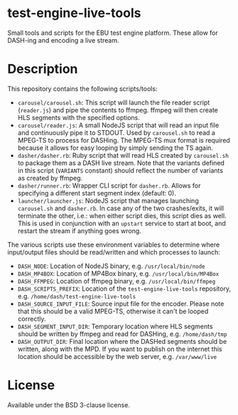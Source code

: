 # test-engine-live-tools

Small tools and scripts for the EBU test engine platform. These allow for DASH-ing and encoding a live stream.

# Description

This repository contains the following scripts/tools:

* `carousel/carousel.sh`: This script will launch the file reader script (`reader.js`) and pipe the contents to ffmpeg. ffmpeg will then create HLS segments with the specified options.
* `carousel/reader.js`: A small NodeJS script that will read an input file and continuously pipe it to STDOUT. Used by `carousel.sh` to read a MPEG-TS to process for DASHing. The MPEG-TS mux format is required because it allows for easy looping by simply sending the TS again.
* `dasher/dasher.rb`: Ruby script that will read HLS created by `carousel.sh` to package them as a DASH live stream. Note that the variants defined in this script (`VARIANTS` constant) should reflect the number of variants as created by ffmpeg.
* `dasher/runner.rb`: Wrapper CLI script for `dasher.rb`. Allows for specifying a different start segment index (default: 0).
* `launcher/launcher.js`: NodeJS script that manages launching `carousel.sh` and `dasher.rb`. In case any of the two crashes/exits, it will terminate the other, i.e.: when either script dies, this script dies as well. This is used in conjunction with an `upstart` service to start at boot, and restart the stream if anything goes wrong.

The various scripts use these environment variables to determine where input/output files should be read/written and which processes to launch:

* `DASH_NODE`: Location of NodeJS binary, e.g. `/usr/local/bin/node`
* `DASH_MP4BOX`: Location of MP4Box binary, e.g. `/usr/local/bin/MP4Box`
* `DASH_FFMPEG`: Location of ffmpeg binary, e.g. `/usr/local/bin/ffmpeg`
* `DASH_SCRIPTS_PREFIX`: Location of the `test-engine-live-tools` repository, e.g. `/home/dash/test-engine-live-tools`
* `DASH_SOURCE_INPUT_FILE`: Source input file for the encoder. Please note that this should be a valid MPEG-TS, otherwise it can't be looped correctly.
* `DASH_SEGMENT_INPUT_DIR`: Temporary location where HLS segments should be written by ffmpeg and read for DASHing, e.g. `/home/dash/tmp`
* `DASH_OUTPUT_DIR`: Final location where the DASHed segments should be written, along with the MPD. If you want to publish on the internet this location should be accessible by the web server, e.g. `/var/www/live`

# License

Available under the BSD 3-clause license.
